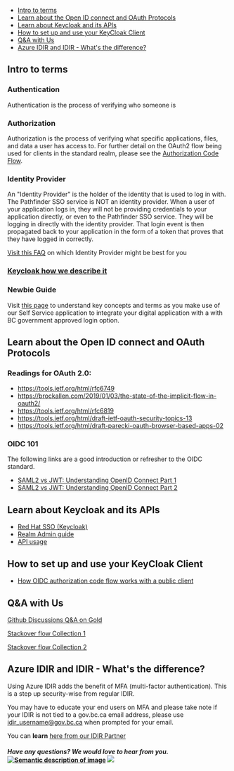 * [Intro to terms](#Intro-to-terms)
* [Learn about the Open ID connect and OAuth Protocols](#Learn-about-the-Open-ID-connect-and-OAuth-Protocols)
* [Learn about Keycloak and its APIs](#Learn-about-Keycloak-and-its-APIs)
* [How to set up and use your KeyCloak Client](#How-to-set-up-and-use-your-KeyCloak-Client)
* [Q&A with Us](#qa-with-us)
* [Azure IDIR and IDIR - What's the difference?](#azure-idir-and-idir---whats-the-difference)


## Intro to terms

### Authentication 

Authentication is the process of verifying who someone is

### Authorization

Authorization is the process of verifying what specific applications, files, and data a user has access to. For further detail on the OAuth2 flow being used for clients in the standard realm, please see the [Authorization Code Flow](https://auth0.com/docs/authorization/flows/authorization-code-flow).


### Identity Provider 

An "Identity Provider" is the holder of the identity that is used to log in with. The Pathfinder SSO service is NOT an identity provider. When a user of your application logs in, they will not be providing credentials to your application directly, or even to the Pathfinder SSO service. They will be logging in directly with the identity provider. That login event is then propagated back to your application in the form of a token that proves that they have logged in correctly.

[Visit this FAQ](https://github.com/bcgov/sso-keycloak/discussions/256) on which Identity Provider might be best for you

### [Keycloak how we describe it](https://github.com/bcgov/sso-keycloak/wiki/What-is-Keycloak-@-BC-Government%3F#what-is-keycloak) 

### Newbie Guide

Visit [this page](https://github.com/bcgov/sso-keycloak/discussions/136) to understand key concepts and terms as you make use of our Self Service application to integrate your digital application with a with BC government approved login option.


## Learn about the Open ID connect and OAuth Protocols
### Readings for OAuth 2.0:
- https://tools.ietf.org/html/rfc6749
- https://brockallen.com/2019/01/03/the-state-of-the-implicit-flow-in-oauth2/
- https://tools.ietf.org/html/rfc6819
- https://tools.ietf.org/html/draft-ietf-oauth-security-topics-13
- https://tools.ietf.org/html/draft-parecki-oauth-browser-based-apps-02

### OIDC 101
The following links are a good introduction or refresher to the OIDC standard.
- [SAML2 vs JWT: Understanding OpenID Connect Part 1](https://medium.com/@robert.broeckelmann/saml2-vs-jwt-understanding-openid-connect-part-1-fffe0d50f953)
- [SAML2 vs JWT: Understanding OpenID Connect Part 2](https://medium.com/@robert.broeckelmann/saml2-vs-jwt-understanding-openid-connect-part-2-f361ca867baa)



## Learn about Keycloak and its APIs

* [Red Hat SSO (Keycloak)](https://access.redhat.com/documentation/en-us/red_hat_single_sign-on/7.4/)
* [Realm Admin guide](https://access.redhat.com/documentation/en-us/red_hat_single_sign-on/7.4/html/server_administration_guide/index)
* [API usage](https://access.redhat.com/webassets/avalon/d/red-hat-single-sign-on/version-7.4/restapi/)
## How to set up and use your KeyCloak Client
- [How OIDC authorization code flow works with a public client](https://www.pingidentity.com/en/company/blog/posts/2018/securely-using-oidc-authorization-code-flow-public-client-single-page-apps.html)

## Q&A with Us

[Github Discussions Q&A on Gold](https://github.com/bcgov/sso-keycloak/discussions/categories/gold-q-a)

[Stackover flow Collection 1](https://stackoverflow.developer.gov.bc.ca/collections/179) 

[Stackover flow Collection 2](https://stackoverflow.developer.gov.bc.ca/search?q=custom+realm) 


## Azure IDIR and IDIR - What's the difference?
Using Azure IDIR adds the benefit of MFA (multi-factor authentication). This is a step up security-wise from regular IDIR. 

You may have to educate your end users on MFA and please take note if your IDIR is not tied to a gov.bc.ca email address, please use idir_username@gov.bc.ca when prompted for your email. 

You can **learn** [here from our IDIR Partner](https://intranet.gov.bc.ca/thehub/ocio/ocio-enterprise-services/information-security-branch/information-security-mfa/mfa-registration)

#### *Have any questions? We would love to hear from you.* [![Semantic description of image](https://user-images.githubusercontent.com/87393930/133688357-09f82374-ba18-4402-8089-c0a989dde882.png)][2]   <a href="mailto:bcgov.sso@gov.bc.ca?"><img src="https://user-images.githubusercontent.com/87393930/133690650-b706e658-27bf-4066-92ba-3a7d8a4593ef.png"/></a>
[2]: https://chat.developer.gov.bc.ca/channel/sso
[3]: https://[mail](mailto:bcgov.sso@gov.bc.ca)[email](mailto:bcgov.sso@gov.bc.ca)


